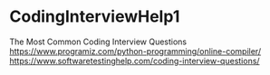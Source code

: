 # CodingInterviewHelp1
The Most Common Coding Interview Questions 
https://www.programiz.com/python-programming/online-compiler/
https://www.softwaretestinghelp.com/coding-interview-questions/
